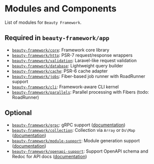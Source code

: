 # Modules and Components

List of modules for `Beauty Framework`.

## Required in `beauty-framework/app`

* [`beauty-framework/core`](https://github.com/beauty-framework/core): Framework core library
* [`beauty-framework/http`](https://github.com/beauty-framework/http): PSR-7 request/response wrappers
* [`beauty-framework/validation`](https://github.com/beauty-framework/validation): Laravel-like request validation
* [`beauty-framework/database`](https://github.com/beauty-framework/database): Lightweight query builder
* [`beauty-framework/cache`](https://github.com/beauty-framework/cache): PSR-6 cache adapter
* [`beauty-framework/jobs`](https://github.com/beauty-framework/jobs): Fiber-based job runner with RoadRunner support
* [`beauty-framework/cli`](https://github.com/beauty-framework/cli): Framework-aware CLI kernel
* [`beauty-framework/parallels`](https://github.com/beauty-framework/parallels): Parallel processing with Fibers (todo: RoadRunner)


## Optional

* [`beauty-framework/grpc`](https://github.com/beauty-framework/grpc): gRPC support ([documentation](../../4-gRPC/overview.md))
* [`beauty-framework/collection`](https://github.com/beauty-framework/collection): Collection via `Array` or `Ds\Map` ([documentation](../1-Collection/index.md))
* [`beauty-framework/module-support`](https://github.com/beauty-framework/module-support): Module generation support ([documentation](../2-Modules/index.md))
* [`beauty-framework/openapi-support`](https://github.com/beauty-framework/openapi-support): Support OpenAPI schema and Redoc for API docs ([documentation](../3-OpenAPI/index.md))

